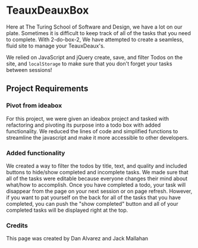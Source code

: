 # TeauxDeauxBox

Here at The Turing School of Software and Design, we have a lot on our plate. Sometimes it is difficult to keep track of all of the tasks that you need to complete. With 2-do-box-2, We have attempted to create a seamless, fluid site to manage your TeauxDeaux's.

We relied on JavaScript and jQuery create, save, and filter Todos on the site, and `localStorage` to make sure that you don't forget your tasks between sessions!

## Project Requirements

### Pivot from ideabox

For this project, we were given an ideabox project and tasked with refactoring and pivoting its purpose into a todo box with added functionality. We reduced the lines of code and simplified functions to streamline the javascript and make it more accessible to other developers.

### Added functionality

We created a way to filter the todos by title, text, and quality and included buttons to hide/show completed and incomplete tasks. We made sure that all of the tasks were editable because everyone changes their mind about what/how to accomplish. Once you have completed a todo, your task will disappear from the page on your next session or on page refresh. However, if you want to pat yourself on the back for all of the tasks that you have completed, you can push the "show completed" button and all of your completed tasks will be displayed right at the top.

### Credits

This page was created by Dan Alvarez and Jack Mallahan
